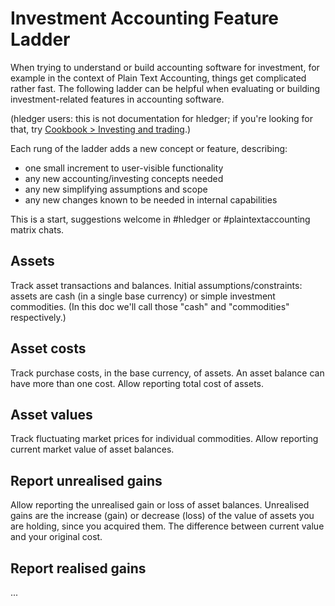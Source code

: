 # Investment Accounting Feature Ladder

<div class=pagetoc>

<!-- toc -->
</div>

When trying to understand or build accounting software for investment, 
for example in the context of Plain Text Accounting, 
things get complicated rather fast. 
The following ladder can be helpful when evaluating or building
investment-related features in accounting software.

(hledger users: this is not documentation for hledger; 
if you're looking for that, try [Cookbook > Investing and trading](doc.md#investing-and-trading).)

Each rung of the ladder adds a new concept or feature, describing:

- one small increment to user-visible functionality
- any new accounting/investing concepts needed
- any new simplifying assumptions and scope
- any new changes known to be needed in internal capabilities

This is a start, suggestions welcome in #hledger or #plaintextaccounting matrix chats.

## Assets
Track asset transactions and balances.
Initial assumptions/constraints: 
assets are cash (in a single base currency) or simple investment commodities.
(In this doc we'll call those "cash" and "commodities" respectively.)

## Asset costs
Track purchase costs, in the base currency, of assets. An asset balance can have more than one cost. Allow reporting total cost of assets.

## Asset values
Track fluctuating market prices for individual commodities. Allow reporting current market value of asset balances.

## Report unrealised gains
Allow reporting the unrealised gain or loss of asset balances.
Unrealised gains are the increase (gain) or decrease (loss) of the value of assets you are holding, since you acquired them. The difference between current value and your original cost. 

## Report realised gains
...
